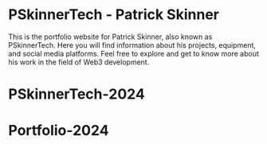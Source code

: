 # PSkinnerTech - Patrick Skinner

This is the portfolio website for Patrick Skinner, also known as PSkinnerTech. Here you will find information about his projects, equipment, and social media platforms. Feel free to explore and get to know more about his work in the field of Web3 development.

# PSkinnerTech-2024
# Portfolio-2024
